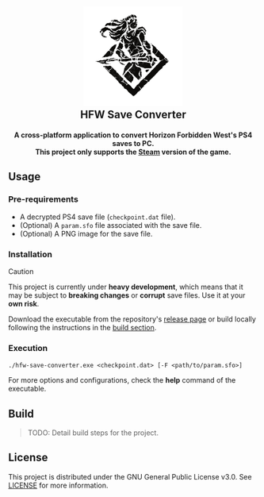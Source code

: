 <!--suppress HtmlDeprecatedAttribute, CheckImageSize -->
<h2 align="center">
  <a href="https://github.com/zakuciael/hfw-save-converter">
    <img alt="Horizon Forbidden West Save Converter" src="assets/logo.png" width="200px" />
  </a>
  <br />
  HFW Save Converter
</h2>

<h4 align="center">
    A cross-platform application to convert Horizon Forbidden West's PS4 saves to PC. <br />
    This project only supports the <a href="https://store.steampowered.com/app/2420110/Horizon_Forbidden_West_Complete_Edition/">Steam</a> version of the game.
</h4>

## Usage

### Pre-requirements

- A decrypted PS4 save file (`checkpoint.dat` file).
- (Optional) A `param.sfo` file associated with the save file.
- (Optional) A PNG image for the save file.

### Installation

> [!CAUTION]
> This project is currently under **heavy development**, which means that it may be subject to **breaking changes** or
> **corrupt** save files.
> Use it at your **own risk**.

Download the executable from the
repository's [release page](https://github.com/zakuciael/hfw-save-converter/releases/latest) or build locally following
the instructions in the [build section](#build).

### Execution

```shell
./hfw-save-converter.exe <checkpoint.dat> [-F <path/to/param.sfo>]
```

For more options and configurations, check the **help** command of the executable.

## Build

> TODO: Detail build steps for the project.

## License

This project is distributed under the GNU General Public License v3.0.
See [LICENSE](LICENSE) for more information.